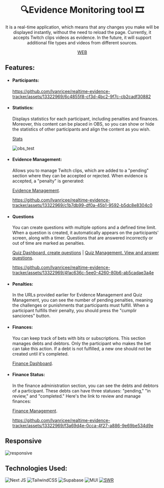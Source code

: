 
<div align="center">
  <h1>
    🔍Evidence Monitoring tool 🎞️
  </h1>
      
<p>It is a real-time application, which means that any changes you make will be displayed instantly, without the need to reload the page. Currently, it accepts Twitch clips videos as evidence. In the future, it will support additional file types and videos from different sources.</p>
  

 [WEB](https://realtime-evidence-tracker.vercel.app/dashboard/evidence)
    
</div>
<h2>Features:</h2>

<ul>
  <li><h4><strong>Participants:</strong></h4>
    
https://github.com/Ivanricee/realtime-evidence-tracker/assets/13322969/6c4855f8-cf3d-4bc2-9f7c-cb2cadf30882    
  </li>
  <li><h4><strong>Statistics:</strong></h4> Displays statistics for each participant, including penalties and finances. Moreover, this content can be placed in OBS, so you can show or hide the statistics of other participants and align the content as you wish. 

  [Stats](https://realtime-evidence-tracker.vercel.app/participants/1?showInfo=true)
    
![obs_test](https://github.com/Ivanricee/realtime-evidence-tracker/assets/13322969/e7646c49-f35a-4262-bf5c-a9e844a11d95)
  </li>
    <li><h4><strong>Evidence Management: </strong></h4> Allows you to manage Twitch clips, which are added to a "pending" section where they can be accepted or rejected. When evidence is accepted, a "penalty" is generated: 
      
[Evidence Management](https://realtime-evidence-tracker.vercel.app/manage/evidence?participantId=1).      

https://github.com/Ivanricee/realtime-evidence-tracker/assets/13322969/c1b7db99-df0a-45b1-9592-b5dc8e8304c0
  </li>
    <li><h4><strong>Questions</strong></h4> You can create questions with multiple options and a defined time limit. When a question is created, it automatically appears on the participants' screen, along with a timer. Questions that are answered incorrectly or out of time are marked as penalties. 
      
[Quiz Dashboard, create questions](https://realtime-evidence-tracker.vercel.app/dashboard/quiz) |
[Quiz Management. View and answer questions](https://realtime-evidence-tracker.vercel.app/manage/quiz).     

https://github.com/Ivanricee/realtime-evidence-tracker/assets/13322969/4fac636c-5ee0-4260-80b6-ab5cadae3a4e 
  </li>
    <li><h4><strong>Penalties:</strong></h4> In the URLs provided earlier for Evidence Management and Quiz Management, you can see the number of pending penalties, meaning the challenges or punishments that participants must fulfill. When a participant fulfills their penalty, you should press the "cumplir sanciones" button.      
  </li>
    <li><h4><strong>Finances:</strong></h4> You can keep track of bets with bits or subscriptions. This section manages debts and debtors. Only the participant who makes the bet can take this action. If a debt is not fulfilled, a new one should not be created until it's completed. 
      
  [Finance Dashboard](https://realtime-evidence-tracker.vercel.app/dashboard/finance).
  </li>
    <li><h4><strong>Finance Status:</strong></h4> In the finance administration section, you can see the debts and debtors of a participant. These debts can have three statuses: "pending," "in review," and "completed." Here's the link to review and manage finances: 
  
  [Finance Management](https://realtime-evidence-tracker.vercel.app/manage/finance).   
     
https://github.com/Ivanricee/realtime-evidence-tracker/assets/13322969/f3a69d4e-0cca-4f27-a886-9e69be534d9e
 
  </li>
</ul>

<h2>Responsive</h2>

![responsive](https://github.com/Ivanricee/realtime-evidence-tracker/assets/13322969/616079c5-4134-406f-b8e3-90a595212b45)

  <h2>
    Technologies Used:
  </h2>
  
![Next JS](https://img.shields.io/badge/Next-black?style=for-the-badge&logo=next.js&logoColor=white)
![TailwindCSS](https://img.shields.io/badge/tailwindcss-%2338B2AC.svg?style=for-the-badge&logo=tailwind-css&logoColor=white)
![Supabase](https://img.shields.io/badge/Supabase-3ECF8E?style=for-the-badge&logo=supabase&logoColor=white)
![MUI](https://img.shields.io/badge/MUI-%230081CB.svg?style=for-the-badge&logo=mui&logoColor=white)
[![SWR](https://your-image-url-here.png)](https://github.com/vercel/swr)

